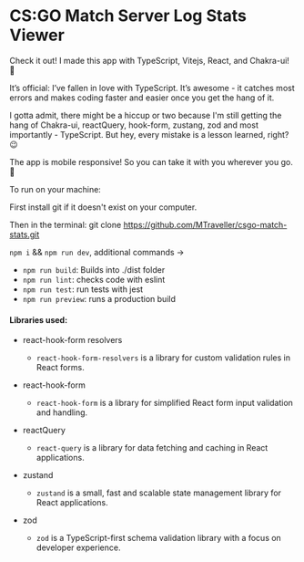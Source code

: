 # CS:GO Match Server Log Stats Viewer

Check it out! I made this app with TypeScript, Vitejs, React, and Chakra-ui! 🚀

It’s official: I’ve fallen in love with TypeScript. It’s awesome - it catches most errors and makes coding faster and easier once you get the hang of it.

I gotta admit, there might be a hiccup or two because I'm still getting the hang of Chakra-ui, reactQuery, hook-form, zustang, zod and most importantly - TypeScript. But hey, every mistake is a lesson learned, right? 😉

The app is mobile responsive! So you can take it with you wherever you go. 📱

To run on your machine:

First install git if it doesn't exist on your computer.

Then in the terminal: git clone https://github.com/MTraveller/csgo-match-stats.git

`npm i` && `npm run dev`, additional commands ->

- `npm run build`: Builds into ./dist folder
- `npm run lint`: checks code with eslint
- `npm run test`: run tests with jest
- `npm run preview`: runs a production build

#### Libraries used:

- react-hook-form resolvers
    - `react-hook-form-resolvers` is a library for custom validation rules in React forms.
  
- react-hook-form
    - `react-hook-form` is a library for simplified React form input validation and handling.

- reactQuery
    - `react-query` is a library for data fetching and caching in React applications. 

- zustand
    - `zustand` is a small, fast and scalable state management library for React applications.
  
- zod
    - `zod` is a TypeScript-first schema validation library with a focus on developer experience. 
